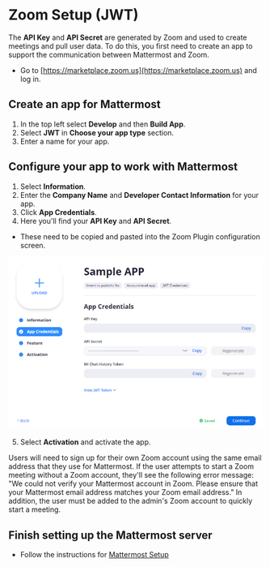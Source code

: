 # Zoom Setup \(JWT\)

The **API Key** and **API Secret** are generated by Zoom and used to create meetings and pull user data. To do this, you first need to create an app to support the communication between Mattermost and Zoom.

* Go to [https://marketplace.zoom.us](https://marketplace.zoom.us) and log in.

## Create an app for Mattermost

1. In the top left select **Develop** and then **Build App**.
2. Select **JWT** in **Choose your app type** section.
3. Enter a name for your app.

## Configure your app to work with Mattermost

1. Select **Information**.
2. Enter the **Company Name** and **Developer Contact Information** for your app.
3. Click **App Credentials**.
4. Here you'll find your **API Key** and **API Secret**.
  * These need to be copied and pasted into the Zoom Plugin configuration screen.

![App credentials screen](https://github.com/mattermost/docs/raw/master/source/images/zoom_api_key.png)

5. Select **Activation** and activate the app.

Users will need to sign up for their own Zoom account using the same email address that they use for Mattermost. If the user attempts to start a Zoom meeting without a Zoom account, they'll see the following error message: "We could not verify your Mattermost account in Zoom. Please ensure that your Mattermost email address matches your Zoom email address." In addition, the user must be added to the admin's Zoom account to quickly start a meeting.

## Finish setting up the Mattermost server

* Follow the instructions for [Mattermost Setup](../mattermost-setup.md)
